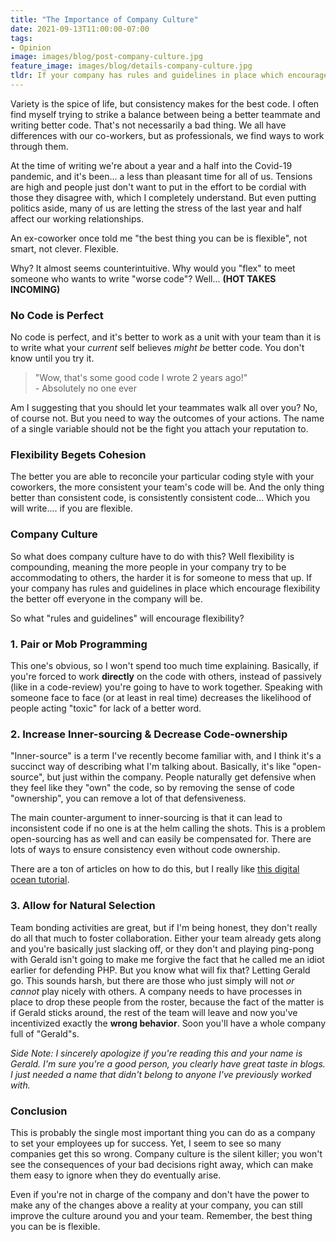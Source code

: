 ```yaml
---
title: "The Importance of Company Culture"
date: 2021-09-13T11:00:00-07:00
tags: 
- Opinion
image: images/blog/post-company-culture.jpg
feature_image: images/blog/details-company-culture.jpg
tldr: If your company has rules and guidelines in place which encourage flexibility the better off everyone in the company will be.
---
```


Variety is the spice of life, but consistency makes for the best code. I often find myself
trying to strike a balance between being a better teammate and writing better code. That's not
necessarily a bad thing. We all have differences with our co-workers, but as professionals, 
we find ways to work through them.

At the time of writing we're about a year and a half into the Covid-19 pandemic, and it's been...
a less than pleasant time for all of us. Tensions are high and people just don't want to put
in the effort to be cordial with those they disagree with, which I completely understand. But
even putting politics aside, many of us are letting the stress of the last year and half affect
our working relationships.

An ex-coworker once told me "the best thing you can be is flexible", not smart, not clever. 
Flexible. 

Why? It almost seems counterintuitive. Why would you "flex" to meet someone who wants to write
"worse code"? Well... **(HOT TAKES INCOMING)**

### No Code is Perfect

No code is perfect, and it's better to work as a unit with your team than it is to write what 
your *current* self believes *might be* better code. You don't know until you try it.

> "Wow, that's some good code I wrote 2 years ago!"  
> \- Absolutely no one ever

Am I suggesting that you should let your teammates walk all over you? No, of course not. But
you need to way the outcomes of your actions. The name of a single variable should not be
the fight you attach your reputation to.

### Flexibility Begets Cohesion

The better you are able to reconcile your particular coding style with your coworkers, the more
consistent your team's code will be. And the only thing better than consistent code, is consistently
consistent code... Which you will write.... if you are flexible.

### Company Culture

So what does company culture have to do with this? Well flexibility is compounding, meaning the 
more people in your company try to be accommodating to others, the harder it is for someone to 
mess that up. If your company has rules and guidelines in place which encourage flexibility the
better off everyone in the company will be.

So what "rules and guidelines" will encourage flexibility?

### 1. Pair or Mob Programming

This one's obvious, so I won't spend too much time explaining. Basically, if you're forced to work
**directly** on the code with others, instead of passively (like in a code-review) you're
going to have to work together. Speaking with someone face to face (or at least in real time)
decreases the likelihood of people acting "toxic" for lack of a better word.

### 2. Increase Inner-sourcing & Decrease Code-ownership

"Inner-source" is a term I've recently become familiar with, and I think it's a succinct way of
describing what I'm talking about. Basically, it's like "open-source", but just within the company.
People naturally get defensive when they feel like they "own" the code, so by removing the sense of
code "ownership", you can remove a lot of that defensiveness.

The main counter-argument to inner-sourcing is that it can lead to inconsistent code if no one is
at the helm calling the shots. This is a problem open-sourcing has as well and can easily be
compensated for. There are lots of ways to ensure consistency even without code ownership. 

There are a ton of articles on how to do this, but I really like
[this digital ocean tutorial](https://www.digitalocean.com/community/tutorials/how-to-maintain-open-source-software-projects).

### 3. Allow for Natural Selection

Team bonding activities are great, but if I'm being honest, they don't really do all that much to
foster collaboration. Either your team already gets along and you're basically just slacking off,
or they don't and playing ping-pong with Gerald isn't going to make me forgive the fact that he 
called me an idiot earlier for defending PHP. But you know what will fix that? Letting Gerald go. 
This sounds harsh, but there are those who just simply will not *or cannot* play nicely with others. 
A company needs to have processes in place to drop these people from the roster, because the fact 
of the matter is if Gerald sticks around, the rest of the team will leave and now you've 
incentivized exactly the **wrong behavior**. Soon you'll have a whole company full of "Gerald"s.

*Side Note: I sincerely apologize if you're reading this and your name is Gerald. I'm sure you're a
good person, you clearly have great taste in blogs. I just needed a name that didn't belong to anyone
I've previously worked with.*

### Conclusion

This is probably the single most important thing you can do as a company to set your employees up
for success. Yet, I seem to see so many companies get this so wrong. Company culture is the silent
killer; you won't see the consequences of your bad decisions right away, which can make them easy
to ignore when they do eventually arise.

Even if you're not in charge of the company and don't have the power to make any of the changes
above a reality at your company, you can still improve the culture around you and your team.
Remember, the best thing you can be is flexible.